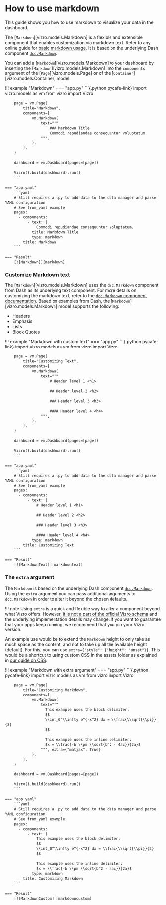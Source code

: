 # How to use markdown

This guide shows you how to use markdown to visualize your data in the dashboard.

The [`Markdown`][vizro.models.Markdown] is a flexible and extensible component that enables customization via markdown text. Refer to any online guide for [basic markdown usage](https://markdown-guide.readthedocs.io/en/latest/). It is based on the underlying Dash component [`dcc.Markdown`](https://dash.plotly.com/dash-core-components/markdown/).

You can add a [`Markdown`][vizro.models.Markdown] to your dashboard by inserting the [`Markdown`][vizro.models.Markdown] into the `components` argument of the [`Page`][vizro.models.Page] or of the [`Container`][vizro.models.Container] model.

!!! example "Markdown"
    === "app.py"
        ```{.python pycafe-link}
        import vizro.models as vm
        from vizro import Vizro

        page = vm.Page(
            title="Markdown",
            components=[
                vm.Markdown(
                    text="""
                        ### Markdown Title
                        Commodi repudiandae consequuntur voluptatum.
                    """,
                ),
            ],
        )

        dashboard = vm.Dashboard(pages=[page])

        Vizro().build(dashboard).run()
        ```

    === "app.yaml"
        ```yaml
        # Still requires a .py to add data to the data manager and parse YAML configuration
        # See from_yaml example
        pages:
          - components:
              - text: |
                  Commodi repudiandae consequuntur voluptatum.
                title: Markdown Title
                type: markdown
            title: Markdown
        ```

    === "Result"
        [![Markdown]][markdown]

### Customize Markdown text

The [`Markdown`][vizro.models.Markdown] uses the `dcc.Markdown` component from Dash as its underlying text component. For more details on customizing the markdown text, refer to the [`dcc.Markdown` component documentation](https://dash.plotly.com/dash-core-components/markdown). Based on examples from Dash, the [`Markdown`][vizro.models.Markdown] model supports the following:

- Headers
- Emphasis
- Lists
- Block Quotes

!!! example "Markdown with custom text"
    === "app.py"
        ```{.python pycafe-link}
        import vizro.models as vm
        from vizro import Vizro

        page = vm.Page(
            title="Customizing Text",
            components=[
                vm.Markdown(
                    text="""
                        # Header level 1 <h1>

                        ## Header level 2 <h2>

                        ### Header level 3 <h3>

                        #### Header level 4 <h4>
                    """,
                ),
            ],
        )

        dashboard = vm.Dashboard(pages=[page])

        Vizro().build(dashboard).run()
        ```

    === "app.yaml"
        ```yaml
        # Still requires a .py to add data to the data manager and parse YAML configuration
        # See from_yaml example
        pages:
          - components:
              - text: |
                  # Header level 1 <h1>

                  ## Header level 2 <h2>

                  ### Header level 3 <h3>

                  #### Header level 4 <h4>
                type: markdown
            title: Customizing Text
        ```

    === "Result"
        [![MarkdownText]][markdowntext]

### The `extra` argument

The `Markdown` is based on the underlying Dash component [`dcc.Markdown`](https://dash.plotly.com/dash-core-components/markdown/). Using the `extra` argument you can pass additional arguments to `dcc.Markdown` in order to alter it beyond the chosen defaults.

!!! note
    Using `extra` is a quick and flexible way to alter a component beyond what Vizro offers. However, [it is not a part of the official Vizro schema](../explanation/schema.md#what-is-the-vizro-json-schema) and the underlying implementation details may change. If you want to guarantee that your apps keep running, we recommend that you pin your Vizro version.

An example use would be to extend the `Markdown` height to only take as much space as the content, and not to take up all the available height (default). For this, you can use `extra={"style": {"height": "unset"}}`. This would be a shortcut to using custom CSS in the assets folder as explained in [our guide on CSS](../user-guides/custom-css.md).

!!! example "Markdown with extra argument"
    === "app.py"
        ```{.python pycafe-link}
        import vizro.models as vm
        from vizro import Vizro

        page = vm.Page(
            title="Customizing Markdown",
            components=[
                vm.Markdown(
                    text="""
                      This example uses the block delimiter:
                      $$
                      \\int_0^\\infty e^{-x^2} dx = \\frac{\\sqrt{\\pi}}{2}
                      $$

                      This example uses the inline delimiter:
                      $x = \\frac{-b \\pm \\sqrt{b^2 - 4ac}}{2a}$
                    """, extra={"matjax": True}
                ),
            ],
        )

        dashboard = vm.Dashboard(pages=[page])

        Vizro().build(dashboard).run()
        ```

    === "app.yaml"
        ```yaml
        # Still requires a .py to add data to the data manager and parse YAML configuration
        # See from_yaml example
        pages:
          - components:
              - text: |
                  This example uses the block delimiter:
                  $$
                  \\int_0^\\infty e^{-x^2} dx = \\frac{\\sqrt{\\pi}}{2}
                  $$

                  This example uses the inline delimiter:
                  $x = \\frac{-b \\pm \\sqrt{b^2 - 4ac}}{2a}$
                type: markdown
            title: Customizing Markdown
        ```

    === "Result"
        [![MarkdownCustom]][markdowncustom]

[markdown]: ../../assets/user_guides/components/markdown.png
[markdowncustom]: ../../assets/user_guides/components/markdowncustom.png
[markdowntext]: ../../assets/user_guides/components/markdowntext.png
